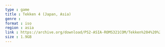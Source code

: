 ```yaml
---
type : game
title : Tekken 4 (Japan, Asia)
genre : 
format : iso
region : asia
link : https://archive.org/download/PS2-ASIA-ROMS321COM/Tekken%204%20%28Japan%2C%20Asia%29.7z
size : 1.9GB
---
```

